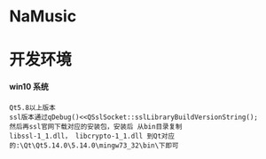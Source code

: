 # NaMusic
# 开发环境
#### win10 系统
    Qt5.8以上版本
    ssl版本通过qDebug()<<QSslSocket::sslLibraryBuildVersionString();
    然后再ssl官网下载对应的安装包，安装后 从bin目录复制
    libssl-1_1.dll， libcrypto-1_1.dll 到Qt对应的:\Qt\Qt5.14.0\5.14.0\mingw73_32\bin\下即可
